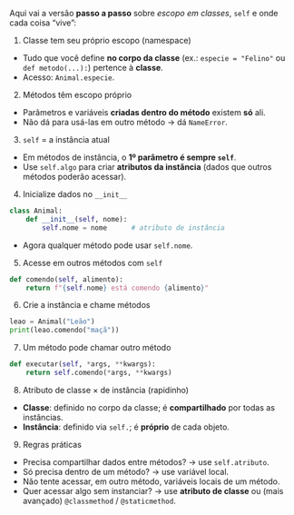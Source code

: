 Aqui vai a versão **passo a passo** sobre *escopo em classes*, `self` e onde cada coisa “vive”:

1. Classe tem seu próprio escopo (namespace)

* Tudo que você define **no corpo da classe** (ex.: `especie = "Felino"` ou `def metodo(...):`) pertence à **classe**.
* Acesso: `Animal.especie`.

2. Métodos têm escopo próprio

* Parâmetros e variáveis **criadas dentro do método** existem **só** ali.
* Não dá para usá-las em outro método → dá `NameError`.

3. `self` = a instância atual

* Em métodos de instância, o **1º parâmetro é sempre `self`**.
* Use `self.algo` para criar **atributos da instância** (dados que outros métodos poderão acessar).

4. Inicialize dados no `__init__`

```python
class Animal:
    def __init__(self, nome):
        self.nome = nome      # atributo de instância
```

* Agora qualquer método pode usar `self.nome`.

5. Acesse em outros métodos com `self`

```python
def comendo(self, alimento):
    return f"{self.nome} está comendo {alimento}"
```

6. Crie a instância e chame métodos

```python
leao = Animal("Leão")
print(leao.comendo("maçã"))
```

7. Um método pode chamar outro método

```python
def executar(self, *args, **kwargs):
    return self.comendo(*args, **kwargs)
```

8. Atributo de classe × de instância (rapidinho)

* **Classe**: definido no corpo da classe; é **compartilhado** por todas as instâncias.
* **Instância**: definido via `self.`; é **próprio** de cada objeto.

9. Regras práticas

* Precisa compartilhar dados entre métodos? → use `self.atributo`.
* Só precisa dentro de um método? → use variável local.
* Não tente acessar, em outro método, variáveis locais de um método.
* Quer acessar algo sem instanciar? → use **atributo de classe** ou (mais avançado) `@classmethod` / `@staticmethod`.
